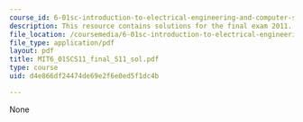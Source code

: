 ```yaml
---
course_id: 6-01sc-introduction-to-electrical-engineering-and-computer-science-i-spring-2011
description: This resource contains solutions for the final exam 2011.
file_location: /coursemedia/6-01sc-introduction-to-electrical-engineering-and-computer-science-i-spring-2011/d4e866df24474de69e2f6e0ed5f1dc4b_MIT6_01SCS11_final_S11_sol.pdf
file_type: application/pdf
layout: pdf
title: MIT6_01SCS11_final_S11_sol.pdf
type: course
uid: d4e866df24474de69e2f6e0ed5f1dc4b

---
```

None